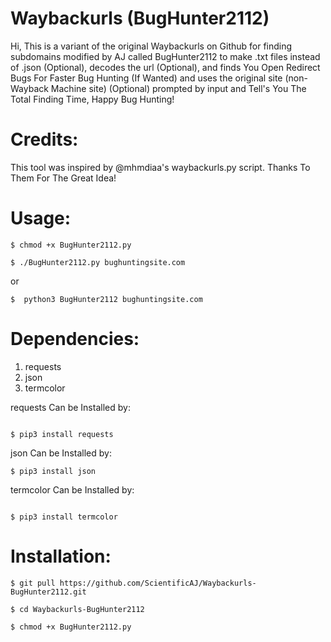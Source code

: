 # Waybackurls (BugHunter2112)
Hi, This is a variant of the original Waybackurls on Github for finding subdomains modified by AJ called BugHunter2112 to make .txt files instead of 
.json (Optional), decodes the url (Optional), and finds You Open Redirect Bugs For Faster Bug Hunting (If Wanted) and uses the original site (non-Wayback Machine site) (Optional) prompted by input and Tell's You The Total Finding Time,  Happy Bug Hunting!





# Credits:

This tool was inspired by @mhmdiaa's waybackurls.py script. Thanks To Them For The Great Idea!



# Usage:
```
$ chmod +x BugHunter2112.py

$ ./BugHunter2112.py bughuntingsite.com

```
or 
```
$  python3 BugHunter2112 bughuntingsite.com

```



# Dependencies:

1. requests
2. json
3. termcolor


requests Can be Installed by:

```

$ pip3 install requests

```

json Can be Installed by:

```
$ pip3 install json

```

termcolor Can be Installed by:

```

$ pip3 install termcolor

```

# Installation:

```
$ git pull https://github.com/ScientificAJ/Waybackurls-BugHunter2112.git

$ cd Waybackurls-BugHunter2112

$ chmod +x BugHunter2112.py

```
